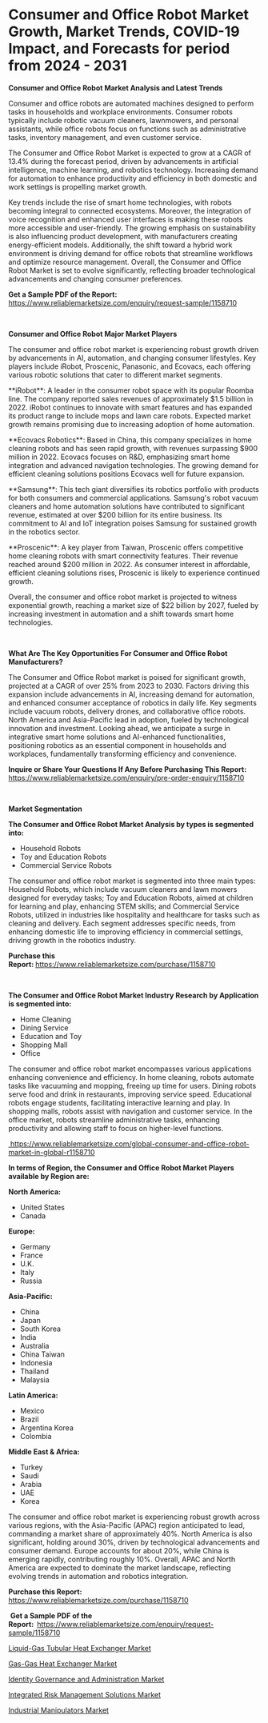 <p><h1>Consumer and Office Robot Market Growth, Market Trends, COVID-19 Impact, and Forecasts for period from 2024 - 2031</h1></p><p><strong>Consumer and Office Robot Market Analysis and Latest Trends</strong></p>
<p><p>Consumer and office robots are automated machines designed to perform tasks in households and workplace environments. Consumer robots typically include robotic vacuum cleaners, lawnmowers, and personal assistants, while office robots focus on functions such as administrative tasks, inventory management, and even customer service.</p><p>The Consumer and Office Robot Market is expected to grow at a CAGR of 13.4% during the forecast period, driven by advancements in artificial intelligence, machine learning, and robotics technology. Increasing demand for automation to enhance productivity and efficiency in both domestic and work settings is propelling market growth. </p><p>Key trends include the rise of smart home technologies, with robots becoming integral to connected ecosystems. Moreover, the integration of voice recognition and enhanced user interfaces is making these robots more accessible and user-friendly. The growing emphasis on sustainability is also influencing product development, with manufacturers creating energy-efficient models. Additionally, the shift toward a hybrid work environment is driving demand for office robots that streamline workflows and optimize resource management. Overall, the Consumer and Office Robot Market is set to evolve significantly, reflecting broader technological advancements and changing consumer preferences.</p></p>
<p><strong>Get a Sample PDF of the Report:&nbsp;</strong> <a href="https://www.reliablemarketsize.com/enquiry/request-sample/1158710?utm_campaign=1105&utm_medium=2&utm_source=Github&utm_content=ia&utm_term=05122024&utm_id=consumer-and-office-robot">https://www.reliablemarketsize.com/enquiry/request-sample/1158710</a></p>
<p>&nbsp;</p>
<p><strong>Consumer and Office Robot Major Market Players</strong></p>
<p><p>The consumer and office robot market is experiencing robust growth driven by advancements in AI, automation, and changing consumer lifestyles. Key players include iRobot, Proscenic, Panasonic, and Ecovacs, each offering various robotic solutions that cater to different market segments.</p><p>**iRobot**: A leader in the consumer robot space with its popular Roomba line. The company reported sales revenues of approximately $1.5 billion in 2022. iRobot continues to innovate with smart features and has expanded its product range to include mops and lawn care robots. Expected market growth remains promising due to increasing adoption of home automation.</p><p>**Ecovacs Robotics**: Based in China, this company specializes in home cleaning robots and has seen rapid growth, with revenues surpassing $900 million in 2022. Ecovacs focuses on R&D, emphasizing smart home integration and advanced navigation technologies. The growing demand for efficient cleaning solutions positions Ecovacs well for future expansion.</p><p>**Samsung**: This tech giant diversifies its robotics portfolio with products for both consumers and commercial applications. Samsung's robot vacuum cleaners and home automation solutions have contributed to significant revenue, estimated at over $200 billion for its entire business. Its commitment to AI and IoT integration poises Samsung for sustained growth in the robotics sector.</p><p>**Proscenic**: A key player from Taiwan, Proscenic offers competitive home cleaning robots with smart connectivity features. Their revenue reached around $200 million in 2022. As consumer interest in affordable, efficient cleaning solutions rises, Proscenic is likely to experience continued growth.</p><p>Overall, the consumer and office robot market is projected to witness exponential growth, reaching a market size of $22 billion by 2027, fueled by increasing investment in automation and a shift towards smart home technologies.</p></p>
<p>&nbsp;</p>
<p><strong>What Are The Key Opportunities For Consumer and Office Robot Manufacturers?</strong></p>
<p><p>The Consumer and Office Robot market is poised for significant growth, projected at a CAGR of over 25% from 2023 to 2030. Factors driving this expansion include advancements in AI, increasing demand for automation, and enhanced consumer acceptance of robotics in daily life. Key segments include vacuum robots, delivery drones, and collaborative office robots. North America and Asia-Pacific lead in adoption, fueled by technological innovation and investment. Looking ahead, we anticipate a surge in integrative smart home solutions and AI-enhanced functionalities, positioning robotics as an essential component in households and workplaces, fundamentally transforming efficiency and convenience.</p></p>
<p><strong>Inquire or Share Your Questions If Any Before Purchasing This Report:</strong> <a href="https://www.reliablemarketsize.com/enquiry/pre-order-enquiry/1158710?utm_campaign=1105&utm_medium=2&utm_source=Github&utm_content=ia&utm_term=05122024&utm_id=consumer-and-office-robot">https://www.reliablemarketsize.com/enquiry/pre-order-enquiry/1158710</a></p>
<p>&nbsp;</p>
<p><strong>Market Segmentation</strong></p>
<p><strong>The Consumer and Office Robot Market Analysis by types is segmented into:</strong></p>
<p><ul><li>Household Robots</li><li>Toy and Education Robots</li><li>Commercial Service Robots</li></ul></p>
<p><p>The consumer and office robot market is segmented into three main types: Household Robots, which include vacuum cleaners and lawn mowers designed for everyday tasks; Toy and Education Robots, aimed at children for learning and play, enhancing STEM skills; and Commercial Service Robots, utilized in industries like hospitality and healthcare for tasks such as cleaning and delivery. Each segment addresses specific needs, from enhancing domestic life to improving efficiency in commercial settings, driving growth in the robotics industry.</p></p>
<p><strong>Purchase this Report:&nbsp;</strong><a href="https://www.reliablemarketsize.com/purchase/1158710?utm_campaign=1105&utm_medium=2&utm_source=Github&utm_content=ia&utm_term=05122024&utm_id=consumer-and-office-robot">https://www.reliablemarketsize.com/purchase/1158710</a></p>
<p>&nbsp;</p>
<p><strong>The Consumer and Office Robot Market Industry Research by Application is segmented into:</strong></p>
<p><ul><li>Home Cleaning</li><li>Dining Service</li><li>Education and Toy</li><li>Shopping Mall</li><li>Office</li></ul></p>
<p><p>The consumer and office robot market encompasses various applications enhancing convenience and efficiency. In home cleaning, robots automate tasks like vacuuming and mopping, freeing up time for users. Dining robots serve food and drink in restaurants, improving service speed. Educational robots engage students, facilitating interactive learning and play. In shopping malls, robots assist with navigation and customer service. In the office market, robots streamline administrative tasks, enhancing productivity and allowing staff to focus on higher-level functions.</p></p>
<p><a href="https://www.reliablemarketsize.com/global-consumer-and-office-robot-market-in-global-r1158710?utm_campaign=1105&utm_medium=2&utm_source=Github&utm_content=ia&utm_term=05122024&utm_id=consumer-and-office-robot">&nbsp;https://www.reliablemarketsize.com/global-consumer-and-office-robot-market-in-global-r1158710</a></p>
<p><strong>In terms of Region, the Consumer and Office Robot Market Players available by Region are:</strong></p>
<p>
    <p> <strong> North America: </strong>
        <ul>
            <li>United States</li>
            <li>Canada</li>
        </ul>
        </p> 
    <p> <strong> Europe: </strong>
        <ul>
            <li>Germany</li>
            <li>France</li>
            <li>U.K.</li>
            <li>Italy</li>
            <li>Russia</li>
        </ul>
        </p> 
    <p> <strong> Asia-Pacific: </strong>
        <ul>
            <li>China</li>
            <li>Japan</li>
            <li>South Korea</li>
            <li>India</li>
            <li>Australia</li>
            <li>China Taiwan</li>
            <li>Indonesia</li>
            <li>Thailand</li>
            <li>Malaysia</li>
        </ul>
        </p> 
    <p> <strong> Latin America: </strong>
        <ul>
            <li>Mexico</li>
            <li>Brazil</li>
            <li>Argentina Korea</li>
            <li>Colombia</li>
        </ul>
        </p> 
    <p> <strong> Middle East & Africa: </strong>
        <ul>
            <li>Turkey</li>
            <li>Saudi</li>
            <li>Arabia</li>
            <li>UAE</li>
            <li>Korea</li>
        </ul>
    </p>
    </p>
<p><p>The consumer and office robot market is experiencing robust growth across various regions, with the Asia-Pacific (APAC) region anticipated to lead, commanding a market share of approximately 40%. North America is also significant, holding around 30%, driven by technological advancements and consumer demand. Europe accounts for about 20%, while China is emerging rapidly, contributing roughly 10%. Overall, APAC and North America are expected to dominate the market landscape, reflecting evolving trends in automation and robotics integration.</p></p>
<p><strong>Purchase this Report: </strong><a href="https://www.reliablemarketsize.com/purchase/1158710?utm_campaign=1105&utm_medium=2&utm_source=Github&utm_content=ia&utm_term=05122024&utm_id=consumer-and-office-robot">https://www.reliablemarketsize.com/purchase/1158710</a></p>
<p>&nbsp;<strong>Get a Sample PDF of the Report:&nbsp;&nbsp;</strong><a href="https://www.reliablemarketsize.com/enquiry/request-sample/1158710?utm_campaign=1105&utm_medium=2&utm_source=Github&utm_content=ia&utm_term=05122024&utm_id=consumer-and-office-robot">https://www.reliablemarketsize.com/enquiry/request-sample/1158710</a></p>
<p><strong></strong></p>
<p><p><a href="https://issuu.com/reportprime-2/docs/liquid-gas-tubular-heat-exchanger-market-size-2030?utm_campaign=1105&utm_medium=2&utm_source=Github&utm_content=ia&utm_term=05122024&utm_id=consumer-and-office-robot">Liquid-Gas Tubular Heat Exchanger Market</a></p><p><a href="https://issuu.com/reportprime-2/docs/gas-gas-heat-exchanger-market-size-2030.pptx?utm_campaign=1105&utm_medium=2&utm_source=Github&utm_content=ia&utm_term=05122024&utm_id=consumer-and-office-robot">Gas-Gas Heat Exchanger Market</a></p><p><a href="https://www.linkedin.com/pulse/future-identity-governance-administration-market-size-trends-lpglf?utm_campaign=1105&utm_medium=2&utm_source=Github&utm_content=ia&utm_term=05122024&utm_id=consumer-and-office-robot">Identity Governance and Administration Market</a></p><p><a href="https://www.linkedin.com/pulse/future-innovation-global-integrated-risk-management-solutions-mvpif?utm_campaign=1105&utm_medium=2&utm_source=Github&utm_content=ia&utm_term=05122024&utm_id=consumer-and-office-robot">Integrated Risk Management Solutions Market</a></p><p><a href="https://www.linkedin.com/pulse/industrial-manipulators-ecosystem-mapping-innovation-value-chains-rlfme?utm_campaign=1105&utm_medium=2&utm_source=Github&utm_content=ia&utm_term=05122024&utm_id=consumer-and-office-robot">Industrial Manipulators Market</a></p></p>